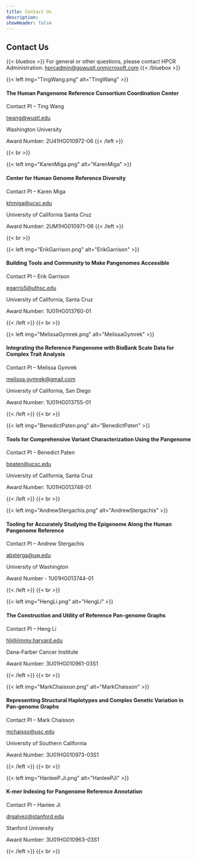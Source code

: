 ```yaml
---
title: Contact Us
description:
showHeader: false
---
```


## Contact Us

{{< bluebox >}}
For general or other questions, please contact HPCR Administration: <hprcadmin@gowustl.onmicrosoft.com>
{{< /bluebox >}}


{{< left img="TingWang.png" alt="TingWang" >}}
#### The Human Pangenome Reference Consortium Coordination Center

Contact PI – Ting Wang

<twang@wustl.edu>

Washington University

Award Number: 2U41HG010972-06
{{< /left >}}

{{< br >}}

{{< left img="KarenMiga.png" alt="KarenMiga" >}}

#### Center for Human Genome Reference Diversity

Contact PI – Karen Miga

<khmiga@ucsc.edu>

University of California Santa Cruz

Award Number: 2UM1HG010971-06
{{< /left >}}

{{< br >}}

{{< left img="ErikGarrison.png" alt="ErikGarrison" >}}

#### Building Tools and Community to Make Pangenomes Accessible

Contact PI – Erik Garrison

<egarris5@uthsc.edu>

University of California, Santa Cruz

Award Number: 1U01HG013760-01

{{< /left >}}
{{< br >}}

{{< left img="MelissaGymrek.png" alt="MelissaGymrek" >}}

#### Integrating the Reference Pangenome with BioBank Scale Data for Complex Trait Analysis

Contact PI – Melissa Gymrek

<melissa.gymrek@gmail.com>

University of California, San Diego

Award Number: 1U01HG013755-01

{{< /left >}}
{{< br >}}

{{< left img="BenedictPaten.png" alt="BenedictPaten" >}}

#### Tools for Comprehensive Variant Characterization Using the Pangenome

Contact PI – Benedict Paten

<bpaten@ucsc.edu>

University of California, Santa Cruz

Award Number: 1U01HG013748-01

{{< /left >}}
{{< br >}}

{{< left img="AndrewStergachis.png" alt="AndrewStergachis" >}}

#### Tooling for Accurately Studying the Epigenome Along the Human Pangenome Reference

Contact PI – Andrew Stergachis

<absterga@uw.edu>

University of Washington

Award Number - 1U01HG013744-01

{{< /left >}}
{{< br >}}

{{< left img="HengLi.png" alt="HengLi" >}}

#### The Construction and Utility of Reference Pan-genome Graphs

Contact PI – Heng Li

<hli@jimmy.harvard.edu>

Dana-Farber Cancer Institute

Award Number: 3U01HG010961-03S1

{{< /left >}}
{{< br >}}

{{< left img="MarkChaisson.png" alt="MarkChaisson" >}}

#### Representing Structural Haplotypes and Complex Genetic Variation in Pan-genome Graphs

Contact PI – Mark Chaisson

<mchaisso@usc.edu>

University of Southern California

Award Number: 3U01HG010973-03S1

{{< /left >}}
{{< br >}}

{{< left img="HanleeP.Ji.png" alt="HanleePJi" >}}

#### K-mer Indexing for Pangenome Reference Annotation

Contact PI – Hanlee Ji

<drgalvez@stanford.edu>

Stanford University

Award Number: 3U01HG010963-03S1

{{< /left >}}
{{< br >}}
